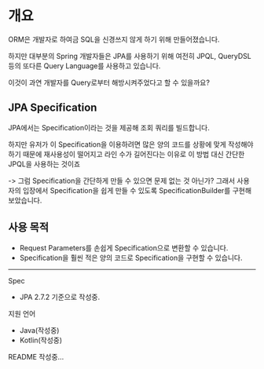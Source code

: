 # 개요

ORM은 개발자로 하여금 SQL을 신경쓰지 않게 하기 위해 만들어졌습니다.

하지만 대부분의 Spring 개발자들은 JPA를 사용하기 위해 여전히 JPQL, QueryDSL 등의 또다른 Query Language를 사용하고 있습니다.

이것이 과연 개발자를 Query로부터 해방시켜주었다고 할 수 있을까요?

## JPA Specification

JPA에서는 Specification이라는 것을 제공해 조회 쿼리를 빌드합니다.

하지만 유저가 이 Specification을 이용하려면 많은 양의 코드를 상황에 맞게 작성해야하기 때문에 재사용성이 떨어지고 라인 수가 길어진다는 이유로 이 방법 대신 간단한 JPQL을 사용하는 것이죠

-> 그럼 Specification을 간단하게 만들 수 있으면 문제 없는 것 아닌가?
그래서 사용자의 입장에서 Specification을 쉽게 만들 수 있도록 SpecificationBuilder를 구현해보았습니다.


## 사용 목적
- Request Parameters를 손쉽게 Specification으로 변환할 수 있습니다.
- Specification을 훨씬 적은 양의 코드로 Specification을 구현할 수 있습니다.

---

Spec
- JPA 2.7.2 기준으로 작성중.


지원 언어
- Java(작성중)
- Kotlin(작성중)

README 작성중...
